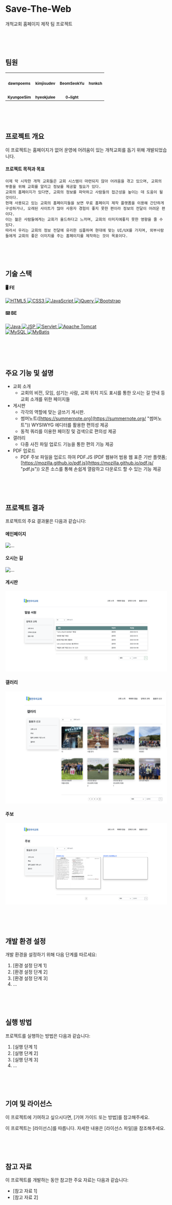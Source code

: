 # Save-The-Web
개척교회 홈페이지 제작 팀 프로젝트

<br><br><br>



## 팀원

<table>
  <tbody>
    <tr>
      <td align="center"><a href="https://github.com/dawnpoems"><img src="https://avatars.githubusercontent.com/u/108113517?s=60&v=4" width="100px;" alt=""/><br /><sub><b>dawnpoems</b></sub></a><br /></td>
      <td align="center"><a href="https://github.com/kimjisudev"><img src="https://avatars.githubusercontent.com/u/114086659?s=60&v=4" width="100px;" alt=""/><br /><sub><b>kimjisudev</b></sub></a><br /></td>
      <td align="center"><a href="https://github.com/BeomSeokYu"><img src="https://avatars.githubusercontent.com/u/69231700?v=4" width="100px;" alt=""/><br /><sub><b>BeomSeokYu</b></sub></a><br /></td>
      <td align="center"><a href="https://github.com/hsnkch"><img src="https://avatars.githubusercontent.com/u/111720919?v=4" width="100px;" alt=""/><br /><sub><b>hsnkch</b></sub></a><br /></td>
     <tr/>
      <td align="center"><a href="https://github.com/KyungoeSim"><img src="https://avatars.githubusercontent.com/u/122503488?v=4" width="100px;" alt=""/><br /><sub><b>KyungoeSim</b></sub></a><br /></td>
      <td align="center"><a href="https://github.com/hyeokjulee"><img src="https://avatars.githubusercontent.com/u/122426157?v=4" width="100px;" alt=""/><br /><sub><b>hyeokjulee</b></sub></a><br /></td>
      <td align="center"><a href="https://github.com/0-light"><img src="https://avatars.githubusercontent.com/u/79148615?v=4" width="100px;" alt=""/><br /><sub><b>0-light</b></sub></a><br /></td>
    </tr>
  </tbody>
</table>

<br><br><br>



## 프로젝트 개요

이 프로젝트는 홈페이지가 없어 운영에 어려움이 있는 개척교회를 돕기 위해 개발되었습니다.

#### 프로젝트 목적과 목표
```Plaintext
이제 막 시작한 개척 교회들은 교회 시스템이 마련되지 않아 어려움을 겪고 있으며, 교회의 부흥을 위해 교회를 알리고 정보를 제공할 필요가 있다. 
교회의 홈페이지가 있다면, 교회의 정보를 파악하고 사람들의 접근성을 높이는 데 도움이 될 것이다.
현재 사용되고 있는 교회의 홈페이지들을 보면 무료 홈페이지 제작 플랫폼을 이용해 간단하게 구성하거나, 오래된 사이트가 많아 사용자 경험이 좋지 못한 편이라 정보의 전달이 어려운 편이다. 
이는 젊은 사람들에게는 교회가 올드하다고 느끼며, 교회의 이미지에좋지 못한 영향을 줄 수 있다.
따라서 우리는 교회의 정보 전달에 유리한 심플하며 현대에 맞는 UI/UX를 가지며, 외부사람들에게 교회의 좋은 이미지를 주는 홈페이지를 제작하는 것이 목표이다.
```

<br><br><br>



## 기술 스택

#### 🖥️ FE

<a href="https://www.w3.org/TR/html52/" target="_blank">
  <img src="https://img.shields.io/badge/-HTML5-E34F26?style=for-the-badge&logo=html5&logoColor=white" alt="HTML5">
</a>
<a href="https://www.w3.org/Style/CSS/" target="_blank">
  <img src="https://img.shields.io/badge/-CSS3-1572B6?style=for-the-badge&logo=css3&logoColor=white" alt="CSS3">
</a>
<a href="https://developer.mozilla.org/en-US/docs/Web/JavaScript" target="_blank">
  <img src="https://img.shields.io/badge/-JavaScript-F7DF1E?style=for-the-badge&logo=javascript&logoColor=black" alt="JavaScript">
</a>
<a href="https://jquery.com" target="_blank">
  <img src="https://img.shields.io/badge/-jQuery-0769AD?style=for-the-badge&logo=jquery&logoColor=white" alt="jQuery">
</a>
<a href="https://getbootstrap.com" target="_blank">
  <img src="https://img.shields.io/badge/-Bootstrap-7952B3?style=for-the-badge&logo=bootstrap&logoColor=white" alt="Bootstrap">
</a>

#### ⌨️ BE

<a href="https://openjdk.java.net" target="_blank">
  <img src="https://img.shields.io/badge/-Java-CC0000?style=for-the-badge&logo=openjdk&logoColor=white" alt="Java">
</a>
<a href="https://jsp.dev" target="_blank">
  <img src="https://img.shields.io/badge/-JSP-007396?style=for-the-badge&logo=jsp&logoColor=white" alt="JSP">
</a>
<a href="https://tomcat.apache.org" target="_blank">
  <img src="https://img.shields.io/badge/-Servlet-007396?style=for-the-badge&logo=servlet&logoColor=white" alt="Servlet">
</a>
<a href="https://tomcat.apache.org" target="_blank">
  <img src="https://img.shields.io/badge/-Apache%20Tomcat-F8DC75?style=for-the-badge&logo=apache%20tomcat&logoColor=black" alt="Apache Tomcat">
</a>
<br>
<a href="https://www.mysql.com" target="_blank">
  <img src="https://img.shields.io/badge/-MySQL-4479A1?style=for-the-badge&logo=mysql&logoColor=white" alt="MySQL">
</a>
<a href="https://mybatis.org" target="_blank">
  <img src="https://img.shields.io/badge/-MyBatis-1F72B5?style=for-the-badge&logo=fluentd&logoColor=white" alt="MyBatis">
</a>

###
<br><br><br>


## 주요 기능 및 설명

- 교회 소개
  - 교회의 비전, 모임, 섬기는 사람, 교회 위치 지도 표시를 통한 오시는 길 안내 등 교회 소개를 위한 페이지들
- 게시판
  - 각각의 역할에 맞는 글쓰기 게시판.
  - 썸머노트([https://summernote.org](https://summernote.org/ "썸머노트")) WYSIWYG 에디터를 활용한 편의성 제공
  - 동적 쿼리를 이용한 페이징 및 검색으로 편의성 제공
- 갤러리
  - 다중 사진 파일 업로드 기능을 통한 편의 기능 제공
- PDF 업로드
  - PDF 주보 파일을 업로드 하여 PDF.JS (PDF 웹뷰어 범용 웹 표준 기반 플랫폼; [https://mozilla.github.io/pdf.js](https://mozilla.github.io/pdf.js/ "pdf.js")) 오픈 소스를 통해 손쉽게 열람하고 다운로드 할 수 있는 기능 제공


<br><br><br>



## 프로젝트 결과

프로젝트의 주요 결과물은 다음과 같습니다:

#### 메인페이지
<img src="./screenshot/main.png" alt="...">

#### 오시는 길
<img src="./screenshot/map.png" alt="...">

#### 게시판
<img src="./screenshot/board.png" alt="...">

#### 갤러리
<img src="./screenshot/galley.png" alt="...">

#### 주보
<img src="./screenshot/post.png" alt="...">

<br><br><br>



## 개발 환경 설정

개발 환경을 설정하기 위해 다음 단계를 따르세요:

1. [환경 설정 단계 1]
2. [환경 설정 단계 2]
3. [환경 설정 단계 3]
4. ...

<br><br><br>



## 실행 방법

프로젝트를 실행하는 방법은 다음과 같습니다:

1. [실행 단계 1]
2. [실행 단계 2]
3. [실행 단계 3]
4. ...

<br><br><br>



## 기여 및 라이선스

이 프로젝트에 기여하고 싶으시다면, [기여 가이드 또는 방법]를 참고해주세요.

이 프로젝트는 [라이선스]를 따릅니다. 자세한 내용은 [라이선스 파일]을 참조해주세요.

<br><br><br>



## 참고 자료

이 프로젝트를 개발하는 동안 참고한 주요 자료는 다음과 같습니다:

- [참고 자료 1]
- [참고 자료 2]


